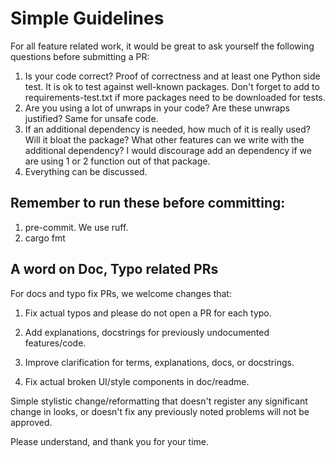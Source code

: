 # Simple Guidelines

For all feature related work, it would be great to ask yourself the following questions before submitting a PR:

1. Is your code correct? Proof of correctness and at least one Python side test. It is ok to test against well-known packages. Don't forget to add to requirements-test.txt if more packages need to be downloaded for tests.
2. Are you using a lot of unwraps in your code? Are these unwraps justified? Same for unsafe code.
3. If an additional dependency is needed, how much of it is really used? Will it bloat the package? What other features can we write with the additional dependency? I would discourage add an dependency if we are using 1 or 2 function out of that package.
4. Everything can be discussed. 


## Remember to run these before committing:
1. pre-commit. We use ruff.
2. cargo fmt

## A word on Doc, Typo related PRs

For docs and typo fix PRs, we welcome changes that:

1. Fix actual typos and please do not open a PR for each typo.

2. Add explanations, docstrings for previously undocumented features/code.

3. Improve clarification for terms, explanations, docs, or docstrings.

4. Fix actual broken UI/style components in doc/readme.

Simple stylistic change/reformatting that doesn't register any significant change in looks, or doesn't fix any previously noted problems will not be approved.

Please understand, and thank you for your time.